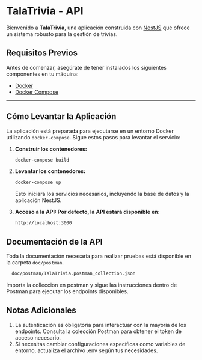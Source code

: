 # TalaTrivia - API

Bienvenido a **TalaTrivia**, una aplicación construida con [NestJS](https://nestjs.com/) que ofrece un sistema robusto para la gestión de trivias.

## **Requisitos Previos**
Antes de comenzar, asegúrate de tener instalados los siguientes componentes en tu máquina:
- [Docker](https://www.docker.com/)
- [Docker Compose](https://docs.docker.com/compose/)

---

## **Cómo Levantar la Aplicación**
La aplicación está preparada para ejecutarse en un entorno Docker utilizando `docker-compose`. Sigue estos pasos para levantar el servicio:

1. **Construir los contenedores:**
   ```bash
   docker-compose build
   ```

1. **Levantar los contenedores:**
    ```bash
    docker-compose up
    ```
    Esto iniciará los servicios necesarios, incluyendo la base de datos y la aplicación NestJS.


1. **Acceso a la API: Por defecto, la API estará disponible en:**
    ```bash
    http://localhost:3000
    ```



## **Documentación de la API**
Toda la documentación necesaria para realizar pruebas está disponible en la carpeta `doc/postman`.
  ```bash
    doc/postman/TalaTrivia.postman_collection.json
  ```
Importa la colleccion en postman y sigue las instrucciones dentro de Postman para ejecutar los endpoints disponibles.



## **Notas Adicionales**
1. La autenticación es obligatoria para interactuar con la mayoría de los endpoints. Consulta la colección Postman para obtener el token de acceso necesario.
1. Si necesitas cambiar configuraciones específicas como variables de entorno, actualiza el archivo .env según tus necesidades.